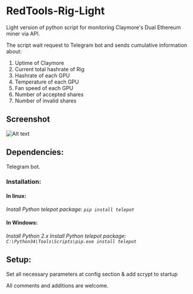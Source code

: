 # RedTools-Rig-Light

Light version of python script for monitoring Claymore's Dual Ethereum miner via API. 

The script wait request to Telegram bot and sends cumulative information about:
  1. Uptime of Claymore
  2. Current total hashrate of Rig
  3. Hashrate of each GPU
  4. Temperature of each GPU
  5. Fan speed of each GPU
  6. Number of accepted shares
  7. Number of invalid shares

## Screenshot
![Alt text](https://github.com/pistonov/RedTools-Rig-Light/raw/master/screen.jpg "Optional Title")

## Dependencies:
Telegram bot. 

### Installation:

#### In linux:
*Install Python telepot package:*
*```pip install telepot```*

#### In Windows:
*Install Python 2.x*
*Install Python telepot package:*
*```C:\Python34\Tools\Scripts\pip.exe install telepot```*
  
## Setup:
  Set all necessary parameters at config section & add scrypt to startup

All comments and additions are welcome.
  
